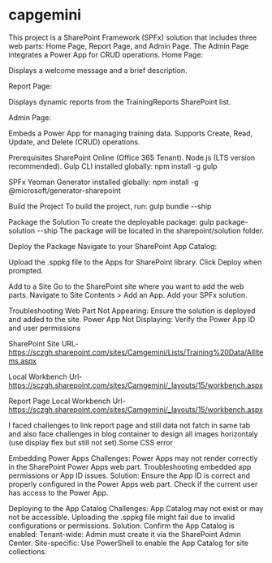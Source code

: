 # capgemini

This project is a SharePoint Framework (SPFx) solution that includes three web parts: Home Page, Report Page, and Admin Page. The Admin Page integrates a Power App for CRUD operations.
Home Page:

Displays a welcome message and a brief description.

Report Page:

Displays dynamic reports from the TrainingReports SharePoint list.

Admin Page:

Embeds a Power App for managing training data.
Supports Create, Read, Update, and Delete (CRUD) operations.

Prerequisites
SharePoint Online (Office 365 Tenant).
Node.js (LTS version recommended).
Gulp CLI installed globally:
npm install -g gulp

SPFx Yeoman Generator installed globally:
npm install -g @microsoft/generator-sharepoint

Build the Project
To build the project, run:
gulp bundle --ship

Package the Solution
To create the deployable package:
gulp package-solution --ship
The package will be located in the sharepoint/solution folder.

Deploy the Package
Navigate to your SharePoint App Catalog:

Upload the .sppkg file to the Apps for SharePoint library.
Click Deploy when prompted.

Add to a Site
Go to the SharePoint site where you want to add the web parts.
Navigate to Site Contents > Add an App.
Add your SPFx solution.


Troubleshooting
Web Part Not Appearing: Ensure the solution is deployed and added to the site.
Power App Not Displaying: Verify the Power App ID and user permissions


SharePoint Site URL-
https://sczgh.sharepoint.com/sites/Camgemini/Lists/Training%20Data/AllItems.aspx

Local Workbench Url-
https://sczgh.sharepoint.com/sites/Camgemini/_layouts/15/workbench.aspx

Report Page Local Workbench Url-
https://sczgh.sharepoint.com/sites/Camgemini/_layouts/15/workbench.aspx

I faced challenges to link report page and still data not fatch in same tab and also face challenges in blog container to design all images horizontaly (use display flex but still not set).Some CSS error

Embedding Power Apps
Challenges:
Power Apps may not render correctly in the SharePoint Power Apps web part.
Troubleshooting embedded app permissions or App ID issues.
Solution:
Ensure the App ID is correct and properly configured in the Power Apps web part.
Check if the current user has access to the Power App.

Deploying to the App Catalog
Challenges:
App Catalog may not exist or may not be accessible.
Uploading the .sppkg file might fail due to invalid configurations or permissions.
Solution:
Confirm the App Catalog is enabled:
Tenant-wide: Admin must create it via the SharePoint Admin Center.
Site-specific: Use PowerShell to enable the App Catalog for site collections.
